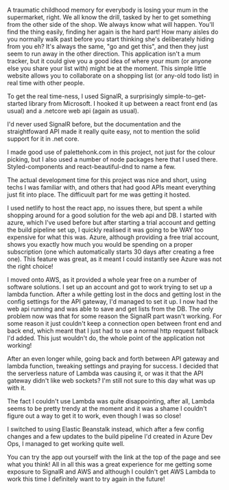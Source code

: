 A traumatic childhood memory for everybody is losing your mum in the supermarket, right. We all know the drill, tasked by her to get something from the other side of the shop. We always know what will happen. You'll find the thing easily, finding her again is the hard part! How many aisles do you normally walk past before you start thinking she's deliberately hiding from you eh? It's always the same, "go and get this", and then they just seem to run away in the other direction. This application isn't a mum tracker, but it could give you a good idea of where your mum (or anyone else you share your list with) might be at the moment. This simple little website allows you to collaborate on a shopping list (or any-old todo list) in real time with other people. 

To get the real time-ness, I used SignalR, a surprisingly simple-to-get-started library from Microsoft. I hooked it up between a react front end (as usual) and a .netcore web api (again as usual). 

I'd never used SignalR before, but the documentation and the straightfoward API made it really quite easy, not to mention the solid support for it in .net core.

I made good use of palettehonk.com in this project, not just for the colour picking, but I also used a number of node packages here that I used there. Styled-components and react-beautiful-dnd to name a few.

The actual development time for this project was nice and short, using techs I was familiar with, and others that had good APIs meant everything just fit into place. The difficuult part for me was getting it hosted. 

I used netlify to host the react app, no issues there, but spent a while shopping around for a good solution for the web api and DB. I started with azure, which I've used before but after starting a trial account and getting the build pipeline set up, I quickly realised it was going to be WAY too expensive for what this was. Azure, although providing a free trial account, shows you exactly how much you would be spending on a proper subscription (one which automatically starts 30 days after creating a free one). This feature was great, as it meant I could instantly see Azure was not the right choice!

I moved onto AWS, as it provided a whole year free on a number of software solutions. I set up an account and got to work trying to set up a lambda function. After a while getting lost in the docs and getting lost in the config settings for the API gateway, I'd managed to set it up. I now had the web api running and was able to save and get lists from the DB. The only problem now was that for some reason the SignalR part wasn't working. For some reason it just couldn't keep a connection open between front end and back end, which meant that I just had to use a normal http request fallback I'd added. This just wouldn't do, the whole point of the application not working!

After an even longer while, going back and forth between API gateway and lambda function, tweaking settings and praying for success. I decided that the serverless nature of Lambda was causing it, or was it that the API gateway didn't like web sockets? I'm still not sure to this day what was up with it.

The fact I couldn't use Lambda was quite disappointing, after all, Lambda seems to be pretty trendy at the moment and it was a shame I couldn't figure out a way to get it to work, even though I was so close!

I switched to using Elastic Beanstalk instead, which after a few config changes and a few updates to the build pipeline I'd created in Azure Dev Ops, I managed to get working quite well. 

You can try the app out yourself with the link at the top of the page and see what you think! All in all this was a great experience for me getting some exposure to SignalR and AWS and although I couldn't get AWS Lambda to work this time I definitely want to try again in the future!
